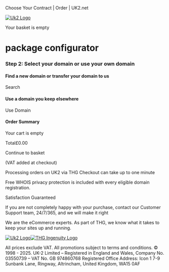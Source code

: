Choose Your Contract | Order | UK2.net

[![Uk2 Logo](/assets/images/brand-alt-logo.svg)](/)

Your basket is empty

package configurator
====================

### Step 2: Select your domain or use your own domain

#### Find a new domain or transfer your domain to us

Search

#### Use a domain you keep elsewhere

Use Domain

#### Order Summary

Your cart is empty

Total£0.00

Continue to basket

(VAT added at checkout)

Processing orders on UK2 via THG Checkout can take up to one minute

Free WHOIS privacy protection is included with every eligible domain registration.

Satisfaction Guaranteed

If you are not completely happy with your purchase, contact our Customer Support team, 24/7/365, and we will make it right

We are the eCommerce experts. As part of THG, we know what it takes to keep your sites up and running.

[![Uk2 Logo](/assets/images/brand-logo.svg)](/)[![THG Ingenuity Logo](/assets/images/thg-logo.svg)](https://www.thgingenuity.com/)

All prices exclude VAT. All promotions subject to terms and conditions.
© 1998 - 2025. UK-2 Limited – Registered in England and Wales, Company No. 03550739 – VAT No. GB 974860768 Registered Office Address: Icon 1 7-9 Sunbank Lane, Ringway, Altrincham, United Kingdom, WA15 0AF